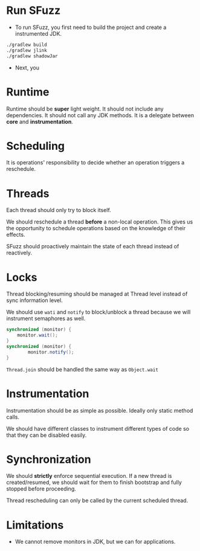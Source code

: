 # Run SFuzz

- To run SFuzz, you first need to build the project and create a instrumented JDK.

```bash
./gradlew build
./gradlew jlink
./gradlew shadowJar
```


- Next, you 




# Runtime

Runtime should be **super** light weight. It should not include any dependencies. It should not call any JDK methods.
It is a delegate between **core** and **instrumentation**.

# Scheduling

It is operations' responsibility to decide whether an operation triggers a reschedule.

# Threads

Each thread should only try to block itself.

We should reschedule a thread **before** a non-local operation. This gives us the opportunity to 
schedule operations based on the knowledge of their effects.

SFuzz should proactively maintain the state of each thread instead of reactively.



# Locks

Thread blocking/resuming should be managed at Thread level instead of sync information level.

We should use `wati` and `notify` to block/unblock a thread because we will instrument semaphores as well.

```java
synchronized (monitor) {
    monitor.wait(); 
}
synchronized (monitor) {
        monitor.notify(); 
}
```

`Thread.join` should be handled the same way as `Object.wait`

# Instrumentation

Instrumentation should be as simple as possible. Ideally only static method calls.

We should have different classes to instrument different types of code so that they can be disabled easily.

# Synchronization

We should **strictly** enforce sequential execution. If a new thread is created/resumed, we
should wait for them to finish bootstrap and fully stopped before proceeding.

Thread rescheduling can only be called by the current scheduled thread.


# Limitations

- We cannot remove monitors in JDK, but we can for applications.

